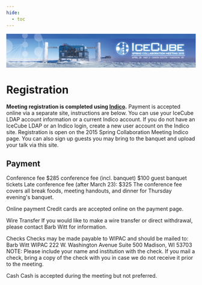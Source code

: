 ```yaml
---
hide:
  - toc
---
```


![2015 Spring Collaboration Meeting](IceCubeCollabMeeting15_web_banner_012915.png)

# Registration


**Meeting registration is completed using [Indico](https://events.icecube.wisc.edu/event/69/).**
Payment is accepted online via a separate site, instructions are below.
You can use your IceCube LDAP account information or a current Indico account. If you do not have an IceCube LDAP or an Indico login, create a new user account on the Indico site.
Registration is open on the 2015 Spring Collaboration Meeting Indico page. You can also sign up guests you may bring to the banquet and upload your talk via this site.

## Payment

Conference fee
$285 conference fee (incl. banquet)
$100 guest banquet tickets
Late conference fee (after March 23): $325
The conference fee covers all break foods, meeting handouts, and dinner for Thursday evening's banquet.
 
Online payment
Credit cards are accepted online on the payment page.
 
Wire Transfer
If you would like to make a wire transfer or direct withdrawal, please contact Barb Witt for information.
 
Checks
Checks may be made payable to WIPAC and should be mailed to:
Barb Witt
WIPAC
222 W. Washington Avenue
Suite 500
Madison, WI 53703
NOTE: Please include your name and institution with the check. If you mail a check, bring a copy of the check with you in case we do not receive it prior to the meeting.
 
Cash
Cash is accepted during the meeting but not preferred.
